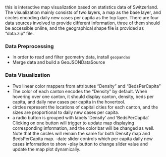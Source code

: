 this is interactive map visualization based on statistics data
of Switzerland. The visualization mainly consists of two layers, a map as the base layer, and circles
encoding daily new cases per capita as the top layer. There are four data sources involved to provide
different information, three of them should be accessible online, and the geographical shape file is provided
as “data.zip” file.  
  
### Data Preprocessing
- In order to read and filter geometry data, install `geopandas`
- Merge data and build a GeoJSONDataSource

### Data Visualization 
- Two linear color mappers from attributes “Density” and “BedsPerCapita”
- The color of each
canton encodes the “Density” by default. When hovering over one canton, it should display canton,
density, beds per capita, and daily new cases per capita in the hovertool.
- circles represent the locations of capital cities for each canton, and the sizes are proportional to
daily new cases per capita.
- a radio button is grouped with labels ‘Density’ and ‘BedsPerCapita’. Clicking on one button
will trigger to update map displaying corresponding information, and the color bar will be changed
as well. Note that the circles will remain the same for both Density map and BedsPerCapita map.
-date slider controls which per capita daily new cases information to show 
-play button to change slider value and update the map plot dynamically.